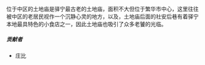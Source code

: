 位于中区的土地庙是驿宁最古老的土地庙，面积不大但位于繁华市中心，这里往往被中区的老居民视作一个沉静心灵的地方，以及，土地庙后面的社安后巷有着驿宁本地最具特色的小食店之一，因此土地庙也吸引了众多老饕的光临。

##### 贡献者

* 庄比